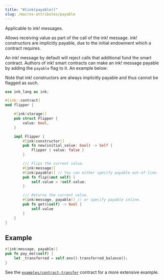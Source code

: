 ```yaml
---
title: "#[ink(payable)]"
slug: /macros-attributes/payable
---
```


Applicable to ink! messages.

Allows receiving value as part of the call of the ink! message.
ink! constructors are implicitly payable, due to the initial endowment which a contract requires.

An ink! message by default will reject calls that additional fund the smart contract.
Authors of ink! smart contracts can make an ink! message payable by adding the `payable`
flag to it. An example below:

Note that ink! constructors are always implicitly payable and thus cannot be flagged
as such.

```rust
use ink_lang as ink;

#[ink::contract]
mod flipper {

    #[ink(storage)]
    pub struct Flipper {
        value: bool,
    }

    impl Flipper {
        #[ink(constructor)]
        pub fn new(initial_value: bool) -> Self {
            Flipper { value: false }
        }

        /// Flips the current value.
        #[ink(message)]
        #[ink(payable)] // You can either specify payable out-of-line.
        pub fn flip(&mut self) {
            self.value = !self.value;
        }

        /// Returns the current value.
        #[ink(message, payable)] // or specify payable inline.
        pub fn get(&self) -> bool {
            self.value
        }
    }
}
```

## Example

```rust
#[ink(message, payable)]
pub fn pay_me(&self) {
    let _transferred = self.env().transferred_balance();
}
```

See the [`examples/contract-transfer`](https://github.com/use-ink/ink-examples/blob/main/contract-transfer/lib.rs) contract for a more extensive example.
